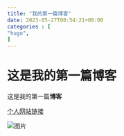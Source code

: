 ```yaml
---
title: "我的第一篇博客"
date: 2023-05-27T00:54:21+08:00
categories : [
"hugo",
]
---
```

# 这是我的第一篇博客

这是我的第一篇**博客**

[个人网站链接](https://alvin.com)

![图片](/img/hugo/panda.jpeg)